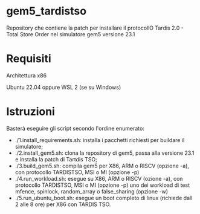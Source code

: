 # gem5_tardistso
Repository che contiene la patch per installare il protocollO Tardis 2.0 - Total Store Order nel simulatore gem5 versione 23.1

# Requisiti
Architettura x86

Ubuntu 22.04 oppure WSL 2 (se su Windows)

# Istruzioni
Basterà eseguire gli script secondo l'ordine enumerato:
* ./1.install_requirements.sh: installa i pacchetti richiesti per buildare il simulatore;
* ./2.install_gem5.sh: clona la repository di gem5, passa alla versione 23.1 e installa la patch di Tartdis TSO;
* ./3.build_gem5.sh: compila gem5 per X86, ARM o RISCV (opzione -a), con protocollo TARDISTSO, MSI o MI (opzione -p)
* ./4.run_workload.sh: esegue su X86, ARM o RISCV (ozione -a), con protocollo TARDISTSO, MSI o MI (opzione -p) uno dei workload di test mfence, spinlock, random_array o false_sharing (opzione -w)
* ./5.run_ubuntu_boot.sh: esegue un boot completo di linux (richiede dall 2 alle 8 ore) per X86 con TARDIS TSO.
